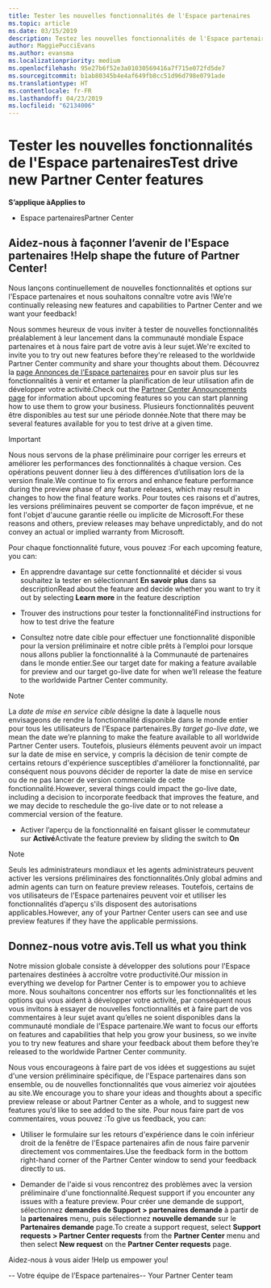 ```yaml
---
title: Tester les nouvelles fonctionnalités de l'Espace partenaires
ms.topic: article
ms.date: 03/15/2019
description: Testez les nouvelles fonctionnalités de l'Espace partenaires avant leur lancement et dites-nous ce que vous en pensez. Aidez-nous à façonner l’avenir de l'Espace partenaires !
author: MaggiePucciEvans
ms.author: evansma
ms.localizationpriority: medium
ms.openlocfilehash: 95e27b6f52e3a01030569416a7f715e072fd5de7
ms.sourcegitcommit: b1ab80345b4e4af649fb8cc51d96d798e0791ade
ms.translationtype: HT
ms.contentlocale: fr-FR
ms.lasthandoff: 04/23/2019
ms.locfileid: "62134006"
---
```

# <a name="test-drive-new-partner-center-features"></a><span data-ttu-id="30f04-104">Tester les nouvelles fonctionnalités de l'Espace partenaires</span><span class="sxs-lookup"><span data-stu-id="30f04-104">Test drive new Partner Center features</span></span>

<span data-ttu-id="30f04-105">**S’applique à**</span><span class="sxs-lookup"><span data-stu-id="30f04-105">**Applies to**</span></span>

- <span data-ttu-id="30f04-106">Espace partenaires</span><span class="sxs-lookup"><span data-stu-id="30f04-106">Partner Center</span></span>

## <a name="help-shape-the-future-of-partner-center"></a><span data-ttu-id="30f04-107">Aidez-nous à façonner l’avenir de l'Espace partenaires !</span><span class="sxs-lookup"><span data-stu-id="30f04-107">Help shape the future of Partner Center!</span></span>

<span data-ttu-id="30f04-108">Nous lançons continuellement de nouvelles fonctionnalités et options sur l'Espace partenaires et nous souhaitons connaître votre avis !</span><span class="sxs-lookup"><span data-stu-id="30f04-108">We’re continually releasing new features and capabilities to Partner Center and we want your feedback!</span></span> 

<span data-ttu-id="30f04-109">Nous sommes heureux de vous inviter à tester de nouvelles fonctionnalités préalablement à leur lancement dans la communauté mondiale Espace partenaires et à nous faire part de votre avis à leur sujet.</span><span class="sxs-lookup"><span data-stu-id="30f04-109">We're excited to invite you to try out new features before they're released to the worldwide Partner Center community and share your thoughts about them.</span></span> <span data-ttu-id="30f04-110">Découvrez la [page Annonces de l'Espace partenaires](https://partnercenter.microsoft.com/pcv/announcements) pour en savoir plus sur les fonctionnalités à venir et entamer la planification de leur utilisation afin de développer votre activité.</span><span class="sxs-lookup"><span data-stu-id="30f04-110">Check out the [Partner Center Announcements page](https://partnercenter.microsoft.com/pcv/announcements) for information about upcoming features so you can start planning how to use them to grow your business.</span></span> <span data-ttu-id="30f04-111">Plusieurs fonctionnalités peuvent être disponibles au test sur une période donnée.</span><span class="sxs-lookup"><span data-stu-id="30f04-111">Note that there may be several features available for you to test drive at a given time.</span></span>

> [!IMPORTANT]  
> <span data-ttu-id="30f04-112">Nous nous servons de la phase préliminaire pour corriger les erreurs et améliorer les performances des fonctionnalités à chaque version. Ces opérations peuvent donner lieu à des différences d’utilisation lors de la version finale.</span><span class="sxs-lookup"><span data-stu-id="30f04-112">We continue to fix errors and enhance feature performance during the preview phase of any feature releases, which may result in changes to how the final feature works.</span></span> <span data-ttu-id="30f04-113">Pour toutes ces raisons et d'autres, les versions préliminaires peuvent se comporter de façon imprévue, et ne font l'objet d'aucune garantie réelle ou implicite de Microsoft.</span><span class="sxs-lookup"><span data-stu-id="30f04-113">For these reasons and others, preview releases may behave unpredictably, and do not convey an actual or implied warranty from Microsoft.</span></span>

<span data-ttu-id="30f04-114">Pour chaque fonctionnalité future, vous pouvez :</span><span class="sxs-lookup"><span data-stu-id="30f04-114">For each upcoming feature, you can:</span></span>

- <span data-ttu-id="30f04-115">En apprendre davantage sur cette fonctionnalité et décider si vous souhaitez la tester en sélectionnant **En savoir plus** dans sa description</span><span class="sxs-lookup"><span data-stu-id="30f04-115">Read about the feature and decide whether you want to try it out by selecting **Learn more** in the feature description</span></span> 

- <span data-ttu-id="30f04-116">Trouver des instructions pour tester la fonctionnalité</span><span class="sxs-lookup"><span data-stu-id="30f04-116">Find instructions for how to test drive the feature</span></span>

- <span data-ttu-id="30f04-117">Consultez notre date cible pour effectuer une fonctionnalité disponible pour la version préliminaire et notre cible prêts à l’emploi pour lorsque nous allons publier la fonctionnalité à la Communauté de partenaires dans le monde entier.</span><span class="sxs-lookup"><span data-stu-id="30f04-117">See our target date for making a feature available for preview and our target go-live date for when we’ll release the feature to the worldwide Partner Center community.</span></span>

> [!NOTE]  
>  <span data-ttu-id="30f04-118">La *date de mise en service cible* désigne la date à laquelle nous envisageons de rendre la fonctionnalité disponible dans le monde entier pour tous les utilisateurs de l'Espace partenaires.</span><span class="sxs-lookup"><span data-stu-id="30f04-118">By *target go-live date*, we mean the date we’re planning to make the feature available to all worldwide Partner Center users.</span></span> <span data-ttu-id="30f04-119">Toutefois, plusieurs éléments peuvent avoir un impact sur la date de mise en service, y compris la décision de tenir compte de certains retours d'expérience susceptibles d'améliorer la fonctionnalité, par conséquent nous pouvons décider de reporter la date de mise en service ou de ne pas lancer de version commerciale de cette fonctionnalité.</span><span class="sxs-lookup"><span data-stu-id="30f04-119">However, several things could impact the go-live date, including a decision to incorporate feedback that improves the feature, and we may decide to reschedule the go-live date or to not release a commercial version of the feature.</span></span>  

- <span data-ttu-id="30f04-120">Activer l’aperçu de la fonctionnalité en faisant glisser le commutateur sur **Activé**</span><span class="sxs-lookup"><span data-stu-id="30f04-120">Activate the feature preview by sliding the switch to **On**</span></span>

> [!NOTE]  
>  <span data-ttu-id="30f04-121">Seuls les administrateurs mondiaux et les agents administrateurs peuvent activer les versions préliminaires des fonctionnalités.</span><span class="sxs-lookup"><span data-stu-id="30f04-121">Only global admins and admin agents can turn on feature preview releases.</span></span> <span data-ttu-id="30f04-122">Toutefois, certains de vos utilisateurs de l'Espace partenaires peuvent voir et utiliser les fonctionnalités d’aperçu s'ils disposent des autorisations applicables.</span><span class="sxs-lookup"><span data-stu-id="30f04-122">However, any of your Partner Center users can see and use preview features if they have the applicable permissions.</span></span>
 
## <a name="tell-us-what-you-think"></a><span data-ttu-id="30f04-123">Donnez-nous votre avis.</span><span class="sxs-lookup"><span data-stu-id="30f04-123">Tell us what you think</span></span>

<span data-ttu-id="30f04-124">Notre mission globale consiste à développer des solutions pour l'Espace partenaires destinées à accroître votre productivité.</span><span class="sxs-lookup"><span data-stu-id="30f04-124">Our mission in everything we develop for Partner Center is to empower you to achieve more.</span></span> <span data-ttu-id="30f04-125">Nous souhaitons concentrer nos efforts sur les fonctionnalités et les options qui vous aident à développer votre activité, par conséquent nous vous invitons à essayer de nouvelles fonctionnalités et à faire part de vos commentaires à leur sujet avant qu’elles ne soient disponibles dans la communauté mondiale de l'Espace partenaire.</span><span class="sxs-lookup"><span data-stu-id="30f04-125">We want to focus our efforts on features and capabilities that help you grow your business, so we invite you to try new features and share your feedback about them before they’re released to the worldwide Partner Center community.</span></span> 

<span data-ttu-id="30f04-126">Nous vous encourageons à faire part de vos idées et suggestions au sujet d'une version préliminaire spécifique, de l'Espace partenaires dans son ensemble, ou de nouvelles fonctionnalités que vous aimeriez voir ajoutées au site.</span><span class="sxs-lookup"><span data-stu-id="30f04-126">We encourage you to share your ideas and thoughts about a specific preview release or about Partner Center as a whole, and to suggest new features you’d like to see added to the site.</span></span> <span data-ttu-id="30f04-127">Pour nous faire part de vos commentaires, vous pouvez :</span><span class="sxs-lookup"><span data-stu-id="30f04-127">To give us feedback, you can:</span></span>  

-   <span data-ttu-id="30f04-128">Utiliser le formulaire sur les retours d'expérience dans le coin inférieur droit de la fenêtre de l'Espace partenaires afin de nous faire parvenir directement vos commentaires.</span><span class="sxs-lookup"><span data-stu-id="30f04-128">Use the feedback form in the bottom right-hand corner of the Partner Center window to send your feedback directly to us.</span></span> 

-   <span data-ttu-id="30f04-129">Demander de l'aide si vous rencontrez des problèmes avec la version préliminaire d'une fonctionnalité.</span><span class="sxs-lookup"><span data-stu-id="30f04-129">Request support if you encounter any issues with a feature preview.</span></span> <span data-ttu-id="30f04-130">Pour créer une demande de support, sélectionnez **demandes de Support > partenaires demande** à partir de la **partenaires** menu, puis sélectionnez **nouvelle demande** sur le **Partenaires demande** page.</span><span class="sxs-lookup"><span data-stu-id="30f04-130">To create a support request, select **Support requests > Partner Center requests** from the **Partner Center** menu and then select **New request** on the **Partner Center requests** page.</span></span>

<span data-ttu-id="30f04-131">Aidez-nous à vous aider !</span><span class="sxs-lookup"><span data-stu-id="30f04-131">Help us empower you!</span></span>

<span data-ttu-id="30f04-132">-- Votre équipe de l’Espace partenaires</span><span class="sxs-lookup"><span data-stu-id="30f04-132">-- Your Partner Center team</span></span>

